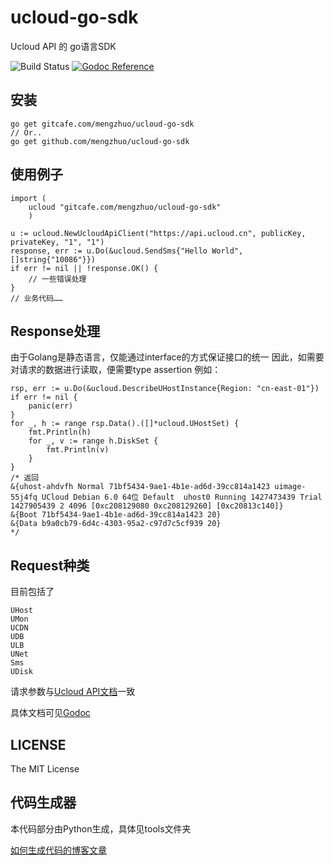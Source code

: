 # ucloud-go-sdk
Ucloud API 的 go语言SDK

![Build Status](https://travis-ci.org/mengzhuo/ucloud-go-sdk.svg)
[![Godoc Reference](https://godoc.org/github.com/mengzhuo/ucloud-go-sdk?status.png)](https://godoc.org/github.com/mengzhuo/ucloud-go-sdk)

## 安装
    go get gitcafe.com/mengzhuo/ucloud-go-sdk
    // Or..
    go get github.com/mengzhuo/ucloud-go-sdk

## 使用例子
    
    import (
        ucloud "gitcafe.com/mengzhuo/ucloud-go-sdk"
        )

    u := ucloud.NewUcloudApiClient("https://api.ucloud.cn", publicKey, privateKey, "1", "1")
    response, err := u.Do(&ucloud.SendSms{"Hello World", []string{"10086"}})
    if err != nil || !response.OK() {
        // 一些错误处理
    }
    // 业务代码……

## Response处理
由于Golang是静态语言，仅能通过interface的方式保证接口的统一
因此，如需要对请求的数据进行读取，便需要type assertion
例如：
    
    rsp, err := u.Do(&ucloud.DescribeUHostInstance{Region: "cn-east-01"})
    if err != nil {
        panic(err)
    }
    for _, h := range rsp.Data().([]*ucloud.UHostSet) {
        fmt.Println(h)
        for _, v := range h.DiskSet {
            fmt.Println(v)
        }
    }
    /* 返回
    &{uhost-ahdvfh Normal 71bf5434-9ae1-4b1e-ad6d-39cc814a1423 uimage-55j4fq UCloud Debian 6.0 64位 Default  uhost0 Running 1427473439 Trial 1427905439 2 4096 [0xc208129080 0xc208129260] [0xc20813c140]}
    &{Boot 71bf5434-9ae1-4b1e-ad6d-39cc814a1423 20}
    &{Data b9a0cb79-6d4c-4303-95a2-c97d7c5cf939 20}
    */

## Request种类
目前包括了

    UHost
    UMon
    UCDN
    UDB
    ULB
    UNet
    Sms
    UDisk

请求参数与[Ucloud API文档](http://docs.ucloud.cn/api/apilist.html)一致

具体文档可见[Godoc](https://godoc.org/github.com/mengzhuo/ucloud-go-sdk)

## LICENSE
The MIT License

## 代码生成器
本代码部分由Python生成，具体见tools文件夹

[如何生成代码的博客文章](https://mengzhuo.org/blog/%E5%A6%82%E4%BD%95%E4%B8%80%E4%B8%8B%E5%8D%88%E5%86%993000%E8%A1%8C%EF%BC%9F%E8%AE%B0%E6%9F%90%E4%BA%91%E7%9A%84golang-api-sdk%E7%94%9F%E4%BA%A7%E8%BF%87%E7%A8%8B.html)
